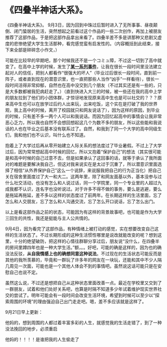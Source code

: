 《四叠半神话大系》。
==========
《四叠半神话大系》。
9月3日，因为回到中珠过后暂时进入了无所事事、昼夜颠倒、闭门蛰居的生活，突然想起之前看过这个作品的一些二次创作，再加上被朋友推荐了这部作品，于是把这部作品拿出来看了。四叠半差不多是讲那种又悲剧又虚度的悲惨绝望大学生生活那种，看完感觉蛮有启发性的。（内容概括到此结束，接下来全部是碎碎念小作文，）

可能在比较早的早期吧，那个时候我还不是一个コミュ障，不过这一切到了高中就变了。在高中上学的时候，发生了[**某一系列事件**](aruken.md)，让我在很长一段时间里没法建立起对人的信任，把别人都看作“很强大的坏人”（毕业过后很长一段时间，直到前一阵子，或者直到现在的潜意识里，也一直把那些人当作“凶手”一样看待），很长一段时间活得非常抑郁，自然也在高中没交到几个朋友（不过其实还是有一些的，只是大多数都被我犯病赶走了。）（直到快进入大三的时候，被一些还在我的高中上学的朋友拉到了他们的小团体群，才惊讶地发现原来高中生也是可以社交的？？？原来高中生也可以在放学过后约人出来玩，出来吃饭，这个实在是打破了我的世界观，我上高中的时候，离开了校园就只和网友说话了），因为这样的原因，到毕业的时候，只有差不多一两个人可以和我说话。而因为回忆起高中的事情会让我非常恶心乏力，所以我也自然不会想回想起这几个为数不多的朋友，所以这些能和我说话的人也在毕业之后基本没有联系过了。自然，和我到了同一个大学的高中同级生们，我和他们也不认识，叫什么也不知道。

抱着上了大学过后再从零开始建立人际关系的想法度过了毕业暑假。不过上了大学过后，因为常常想起高中时候的回忆，所以又抱着“保护自己”的想法（其实很可能是和高中时候的自己过意不去，但是如果承认了这回事的话，就等于承认了我所面对的难题是要解决我自己，但这对我来说实在是太过于沉重了，所以潜意识里面选择了相信“从外界保护自己”这么一个说辞，来说服我把自己的行为正当化）把自己关在宿舍里面度过了大一和大二。这两年里，除了和网友面基以外，基本没参与过什么社交活动，也没有怎么和人说过话，同一个学院里，同一个专业里的人超过九成我都不认识，连名字也没听说过。对于许多不得不做的事务，要么是逃避，要么是拖延再拖延，差不多以这样的状态度过了前两年。在长期这样的生活里面，忘了怎么和人交朋友，忘了怎么和人沟通交流，忘了怎么开口说话，忘了怎么出门。

以上是看这部作品之前的状态，可能因为有这样的背景故事吧，也可能是作为大学三回生的共性，我还是挺能与主人公共情的。

9月4日，因为看完了这部作品，有种情绪上被打动的感觉，实在想要改变自己这样的生活状态了。不过长期形成的这种生活惯性哪里是说改就能改变的呢？想到这里，十分的绝望破防，把这样的心情往群聊分享过后，朋友说“没什么，在四叠半的房间里蹲四年也是一种大学生活。”额，。。好吧，可能的确是这样的，因为也的确没法反驳，**从自我情感上也的确想同意这种说法**。不过现在的生活状态可能反而是其他的我所羡慕的，毕竟和一群玩了许多年的网友在一块玩，还能和其中不少人隔几周见一次面，可能也是一个其他人体会不到的事情吧。虽然说这话可能只是在安慰自己也说不定。

虽然这么说，不过还是想把自己从这种状态里面改善一点。最近在学校里又交到了一群朋友，试着和他们处好关系吧，也算是时隔不知道多少年试着维护现实世界社交的尝试了。明年可能会有一段时间会改变生活环境，希望到时候可以至少以“探索周围的环境”的理由强迫自己出门走走吧。嗯，差不多应该就是这样了。


9月21日早上更新：

他妈的，想到周围的人都过着丰富多彩的人生，就感觉我的生活走错了，到了一种没法挽回的地步，必须重启

他妈的！！！！是谁把我的人生偷走了